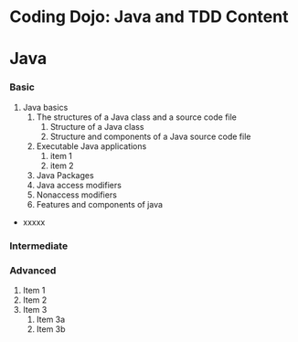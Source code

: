 # Coding Dojo: Java and TDD Content

# Java
### Basic
1. Java basics
     1. The structures of a Java class and a source code file
          1. Structure of a Java class
          1. Structure and components of a Java source code file   
     1. Executable Java applications
          1. item 1
          1. item 2
     1. Java Packages
     1. Java access modifiers
     1. Nonaccess modifiers
     1. Features and components of java
    
* xxxxx

### Intermediate


### Advanced
1. Item 1
1. Item 2
1. Item 3
   1. Item 3a
   1. Item 3b
